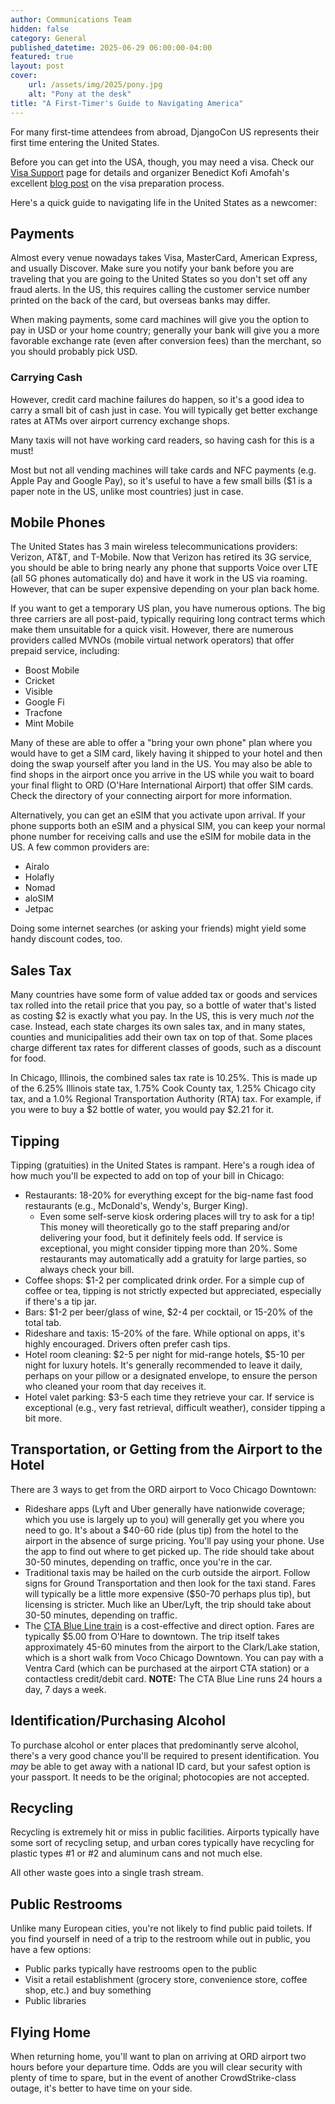 ```yaml
---
author: Communications Team
hidden: false
category: General
published_datetime: 2025-06-29 06:00:00-04:00
featured: true
layout: post
cover:
    url: /assets/img/2025/pony.jpg
    alt: "Pony at the desk"
title: "A First-Timer's Guide to Navigating America"
---
```


For many first-time attendees from abroad, DjangoCon US represents their first time entering the United States.

Before you can get into the USA, though, you may need a visa. Check our [Visa Support](/visas/) page for details and organizer Benedict Kofi Amofah's excellent [blog post](https://iamdreamo.medium.com/a-first-timers-guide-to-attending-tech-conferences-in-the-usa-visa-prep-and-beyond-e2e121db15df) on the visa preparation process.

Here's a quick guide to navigating life in the United States as a newcomer:

## Payments

Almost every venue nowadays takes Visa, MasterCard, American Express, and usually Discover. Make sure you notify your bank before you are traveling that you are going to the United States so you don't set off any fraud alerts. In the US, this requires calling the customer service number printed on the back of the card, but overseas banks may differ.

When making payments, some card machines will give you the option to pay in USD or your home country; generally your bank will give you a more favorable exchange rate (even after conversion fees) than the merchant, so you should probably pick USD.

### Carrying Cash

However, credit card machine failures do happen, so it's a good idea to carry a small bit of cash just in case. You will typically get better exchange rates at ATMs over airport currency exchange shops.

Many taxis will not have working card readers, so having cash for this is a must!

Most but not all vending machines will take cards and NFC payments (e.g. Apple Pay and Google Pay), so it's useful to have a few small bills ($1 is a paper note in the US, unlike most countries) just in case.

## Mobile Phones

The United States has 3 main wireless telecommunications providers: Verizon, AT&T, and T-Mobile. Now that Verizon has retired its 3G service, you should be able to bring nearly any phone that supports Voice over LTE (all 5G phones automatically do) and have it work in the US via roaming. However, that can be super expensive depending on your plan back home.

If you want to get a temporary US plan, you have numerous options. The big three carriers are all post-paid, typically requiring long contract terms which make them unsuitable for a quick visit. However, there are numerous providers called MVNOs (mobile virtual network operators) that offer prepaid service, including:

- Boost Mobile
- Cricket
- Visible
- Google Fi
- Tracfone
- Mint Mobile

Many of these are able to offer a "bring your own phone" plan where you would have to get a SIM card, likely having it shipped to your hotel and then doing the swap yourself after you land in the US. You may also be able to find shops in the airport once you arrive in the US while you wait to board your final flight to ORD (O'Hare International Airport) that offer SIM cards. Check the directory of your connecting airport for more information.

Alternatively, you can get an eSIM that you activate upon arrival. If your phone supports both an eSIM and a physical SIM, you can keep your normal phone number for receiving calls and use the eSIM for mobile data in the US. A few common providers are:

- Airalo
- Holafly
- Nomad
- aloSIM
- Jetpac

Doing some internet searches (or asking your friends) might yield some handy discount codes, too.

## Sales Tax

Many countries have some form of value added tax or goods and services tax rolled into the retail price that you pay, so a bottle of water that's listed as costing $2 is exactly what you  pay. In the US, this is very much _not_ the case. Instead, each state charges its own sales tax, and in many states, counties and municipalities add their own tax on top of that. Some places charge different tax rates for different classes of goods, such as a discount for food.

In Chicago, Illinois, the combined sales tax rate is 10.25%. This is made up of the 6.25% Illinois state tax, 1.75% Cook County tax, 1.25% Chicago city tax, and a 1.0% Regional Transportation Authority (RTA) tax. For example, if you were to buy a $2 bottle of water, you would pay $2.21 for it.

## Tipping

Tipping (gratuities) in the United States is rampant. Here's a rough idea of how much you'll be expected to add on top of your bill in Chicago:

- Restaurants: 18-20% for everything except for the big-name fast food restaurants (e.g., McDonald's, Wendy's, Burger King). 
    - Even some self-serve kiosk ordering places will try to ask for a tip! This money will theoretically go to the staff preparing and/or delivering your food, but it definitely feels odd. If service is exceptional, you might consider tipping more than 20%. Some restaurants may automatically add a gratuity for large parties, so always check your bill.
- Coffee shops: $1-2 per complicated drink order. For a simple cup of coffee or tea, tipping is not strictly expected but appreciated, especially if there's a tip jar.
- Bars: $1-2 per beer/glass of wine, $2-4 per cocktail, or 15-20% of the total tab.
- Rideshare and taxis: 15-20% of the fare. While optional on apps, it's highly encouraged. Drivers often prefer cash tips.
- Hotel room cleaning: $2-5 per night for mid-range hotels, $5-10 per night for luxury hotels. It's generally recommended to leave it daily, perhaps on your pillow or a designated envelope, to ensure the person who cleaned your room that day receives it.
- Hotel valet parking: $3-5 each time they retrieve your car. If service is exceptional (e.g., very fast retrieval, difficult weather), consider tipping a bit more.

## Transportation, or Getting from the Airport to the Hotel

There are 3 ways to get from the ORD airport to Voco Chicago Downtown:

- Rideshare apps (Lyft and Uber generally have nationwide coverage; which you use is largely up to you) will generally get you where you need to go. It's about a $40-60 ride (plus tip) from the hotel to the airport in the absence of surge pricing. You'll pay using your phone. Use the app to find out where to get picked up. The ride should take about 30-50 minutes, depending on traffic, once you're in the car.
- Traditional taxis may be hailed on the curb outside the airport. Follow signs for Ground Transportation and then look for the taxi stand. Fares will typically be a little more expensive ($50-70 perhaps plus tip), but licensing is stricter. Much like an Uber/Lyft, the trip should take about 30-50 minutes, depending on traffic.
- The [CTA Blue Line train](https://www.transitchicago.com/blueline/) is a cost-effective and direct option. Fares are typically $5.00 from O'Hare to downtown. The trip itself takes approximately 45-60 minutes from the airport to the Clark/Lake station, which is a short walk from Voco Chicago Downtown. You can pay with a Ventra Card (which can be purchased at the airport CTA station) or a contactless credit/debit card. **NOTE:** The CTA Blue Line runs 24 hours a day, 7 days a week.

## Identification/Purchasing Alcohol

To purchase alcohol or enter places that predominantly serve alcohol, there's a very good chance you'll be required to present identification. You _may_ be able to get away with a national ID card, but your safest option is your passport. It needs to be the original; photocopies are not accepted.

## Recycling

Recycling is extremely hit or miss in public facilities. Airports typically have some sort of recycling setup, and urban cores typically have recycling for plastic types #1 or #2 and aluminum cans and not much else.

All other waste goes into a single trash stream.

## Public Restrooms

Unlike many European cities, you're not likely to find public paid toilets. If you find yourself in need of a trip to the restroom while out in public, you have a few options:

- Public parks typically have restrooms open to the public
- Visit a retail establishment (grocery store, convenience store, coffee shop, etc.) and buy something
- Public libraries

## Flying Home

When returning home, you'll want to plan on arriving at ORD airport two hours before your departure time. Odds are you will clear security with plenty of time to spare, but in the event of another CrowdStrike-class outage, it's better to have time on your side.